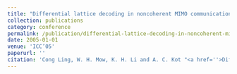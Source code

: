 ```yaml
---
title: "Differential lattice decoding in noncoherent MIMO communication"
collection: publications
category: conference
permalink: /publication/differential-lattice-decoding-in-noncoherent-mimo-communication
date: 2005-01-01
venue: 'ICC’05'
paperurl: ''
citation: 'Cong Ling, W. H. Mow, K. H. Li and A. C. Kot "<a href=''>Differential lattice decoding in noncoherent MIMO communication</a>", ICC’05, Seoul, Korea, May 2005.'
---
```

